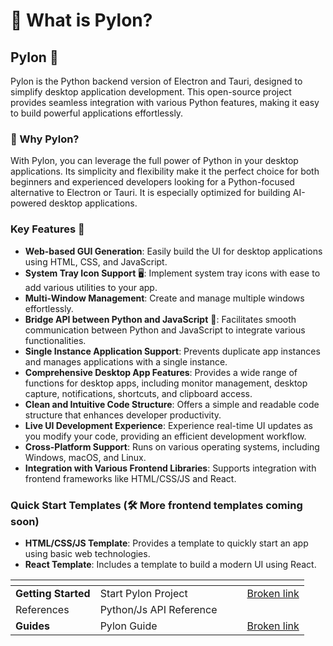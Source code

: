 # 💎 What is Pylon?

## Pylon 👋

Pylon is the Python backend version of Electron and Tauri, designed to simplify desktop application development. This open-source project provides seamless integration with various Python features, making it easy to build powerful applications effortlessly.

### 🚀 Why Pylon?

With Pylon, you can leverage the full power of Python in your desktop applications. Its simplicity and flexibility make it the perfect choice for both beginners and experienced developers looking for a Python-focused alternative to Electron or Tauri. It is especially optimized for building AI-powered desktop applications.

### Key Features 🚀

* **Web-based GUI Generation**: Easily build the UI for desktop applications using HTML, CSS, and JavaScript.
* **System Tray Icon Support** 🖥️: Implement system tray icons with ease to add various utilities to your app.
* **Multi-Window Management**: Create and manage multiple windows effortlessly.
* **Bridge API between Python and JavaScript** 🌉: Facilitates smooth communication between Python and JavaScript to integrate various functionalities.
* **Single Instance Application Support**: Prevents duplicate app instances and manages applications with a single instance.
* **Comprehensive Desktop App Features**: Provides a wide range of functions for desktop apps, including monitor management, desktop capture, notifications, shortcuts, and clipboard access.
* **Clean and Intuitive Code Structure**: Offers a simple and readable code structure that enhances developer productivity.
* **Live UI Development Experience**: Experience real-time UI updates as you modify your code, providing an efficient development workflow.
* **Cross-Platform Support**: Runs on various operating systems, including Windows, macOS, and Linux.
* **Integration with Various Frontend Libraries**: Supports integration with frontend frameworks like HTML/CSS/JS and React.

### Quick Start Templates (🛠️ More frontend templates coming soon)

* **HTML/CSS/JS Template**: Provides a template to quickly start an app using basic web technologies.
* **React Template**: Includes a template to build a modern UI using React.



<table data-view="cards"><thead><tr><th></th><th></th><th data-hidden data-card-cover data-type="files"></th><th data-hidden></th><th data-hidden data-card-target data-type="content-ref"></th></tr></thead><tbody><tr><td><strong>Getting Started</strong></td><td>Start Pylon Project</td><td></td><td></td><td><a href="broken-reference">Broken link</a></td></tr><tr><td>References</td><td>Python/Js API Reference</td><td></td><td></td><td></td></tr><tr><td><strong>Guides</strong></td><td>Pylon Guide</td><td></td><td></td><td><a href="broken-reference">Broken link</a></td></tr></tbody></table>
